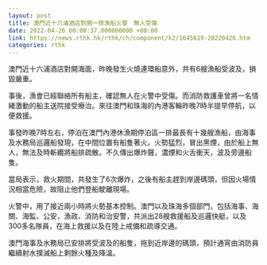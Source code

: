 ```yaml
---
layout: post
title: 澳門近十六浦酒店對開一排漁船火警　無人受傷
date: 2022-04-26 00:00:37.000000000 +08:00
link: https://news.rthk.hk/rthk/ch/component/k2/1645619-20220426.htm
categories: rthk
---
```


澳門近十六浦酒店對開海面，昨晚發生火燒連環船意外，共有6艘漁船受波及，損毀嚴重。

事後，漁會已經聯絡所有船主，確認無人在火警中受傷。而消防救護車曾將一名情緒激動的船主送院接受療治。來往澳門和珠海的內港客輪昨晚7時半提早停航，以便救援。

事發昨晚7時左右，停泊在澳門內港休漁期停泊區一排最長有十幾艘漁船，由海事及水務局巡邏船發現，在中間位置有船隻著火。火勢猛烈，冒出黑煙，由於船上無人，無法及時斬纜將船排疏散。不久傳出爆炸聲，濃煙和火舌衝天，波及旁邊船隻。

當局表示，救火期間，共發生了6次爆炸，之後有船主趕到岸邊碼頭，但因火場情況相當危險，故阻止他們登船駛離現場。

火警中，用了接近兩小時將火勢基本控制。澳門以及珠海多個部門，包括海事、海關、海監、公安，漁政、消防和治安警，共派出28艘救援船及巡邏快艇，以及300多名隊員，在海上救援以及在陸上戒備和疏導交通。

澳門海事及水務局已安排將受波及的船隻，拖到近岸邊的碼頭，預計通宵由消防員繼續射水撲滅船上剩餘火種及降溫。
